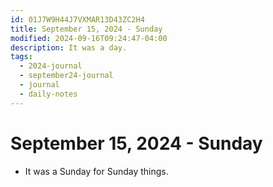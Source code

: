 ```yaml
---
id: 01J7W9H44J7VXMAR13D43ZC2H4
title: September 15, 2024 - Sunday
modified: 2024-09-16T09:24:47-04:00
description: It was a day.
tags:
  - 2024-journal
  - september24-journal
  - journal
  - daily-notes
---
```


# September 15, 2024 - Sunday
- It was a Sunday for Sunday things.